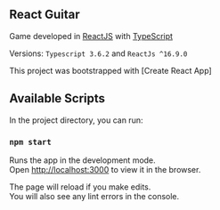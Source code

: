 ## React Guitar
Game developed in [ReactJS](https://github.com/facebook/create-react-app) with [TypeScript](https://github.com/microsoft/TypeScript)

Versions: `Typescript 3.6.2` and `ReactJs ^16.9.0`


This project was bootstrapped with [Create React App]

## Available Scripts

In the project directory, you can run:

### `npm start`

Runs the app in the development mode.<br>
Open [http://localhost:3000](http://localhost:3000) to view it in the browser.

The page will reload if you make edits.<br>
You will also see any lint errors in the console.
